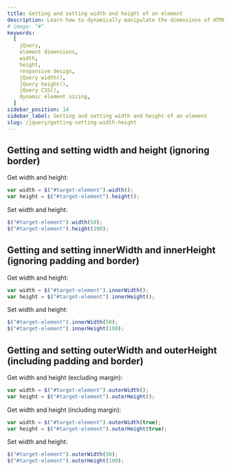 ```yaml
---
title: Getting and setting width and height of an element
description: Learn how to dynamically manipulate the dimensions of HTML elements using jQuery. Discover how to retrieve and modify the width and height of an element to achieve responsive design and create engaging user interfaces
# image: "#"
keywords:
  [
    jQuery,
    element dimensions,
    width,
    height,
    responsive design,
    jQuery width(),
    jQuery height(),
    jQuery CSS(),
    dynamic element sizing,
  ]
sidebar_position: 14
sidebar_label: Getting and setting width and height of an element
slug: /jquery/getting-setting-width-height
---
```


## Getting and setting width and height (ignoring border)

Get width and height:

```js
var width = $("#target-element").width();
var height = $("#target-element").height();
```

Set width and height:

```js
$("#target-element").width(50);
$("#target-element").height(100);
```

## Getting and setting innerWidth and innerHeight (ignoring padding and border)

Get width and height:

```js
var width = $("#target-element").innerWidth();
var height = $("#target-element").innerHeight();
```

Set width and height:

```js
$("#target-element").innerWidth(50);
$("#target-element").innerHeight(100);
```

## Getting and setting outerWidth and outerHeight (including padding and border)

Get width and height (excluding margin):

```js
var width = $("#target-element").outerWidth();
var height = $("#target-element").outerHeight();
```

Get width and height (including margin):

```js
var width = $("#target-element").outerWidth(true);
var height = $("#target-element").outerHeight(true);
```

Set width and height:

```js
$("#target-element").outerWidth(50);
$("#target-element").outerHeight(100);
```
